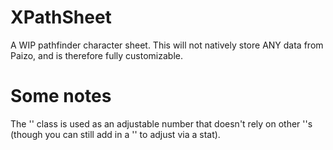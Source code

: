 # XPathSheet
A WIP pathfinder character sheet. This will not natively store ANY data from Paizo, and is therefore fully customizable.

# Some notes
The '<Stat>' class is used as an adjustable number that doesn't rely on other '<Stat>'s (though you can still add in a '<StatAdjust>' to adjust via a stat). 